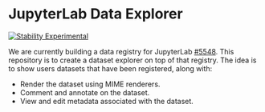 # JupyterLab Data Explorer

 [![Stability Experimental](https://img.shields.io/badge/stability-experimental-red.svg)](https://img.shields.io/badge/stability-experimental-red.svg)

We are currently building a data registry for JupyterLab [#5548](https://github.com/jupyterlab/jupyterlab/issues/5548). This repository is to create a dataset explorer on top of that registry. The idea is to show users datasets that have been registered, along with:

* Render the dataset using MIME renderers.
* Comment and annotate on the dataset.
* View and edit metadata associated with the dataset.


